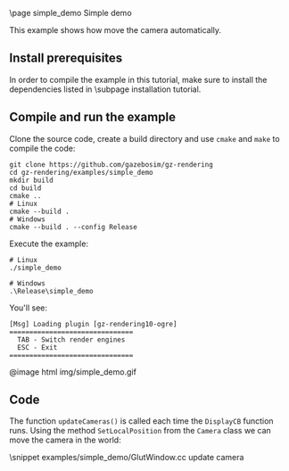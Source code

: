 \page simple_demo Simple demo

This example shows how move the camera automatically.

## Install prerequisites

In order to compile the example in this tutorial, make sure to install the
dependencies listed in \subpage installation tutorial.

## Compile and run the example

Clone the source code, create a build directory and use `cmake` and `make` to compile the code:

```{.sh}
git clone https://github.com/gazebosim/gz-rendering
cd gz-rendering/examples/simple_demo
mkdir build
cd build
cmake ..
# Linux
cmake --build .
# Windows
cmake --build . --config Release
```
Execute the example:

```{.sh}
# Linux
./simple_demo

# Windows
.\Release\simple_demo
```

You'll see:

```{.sh}
[Msg] Loading plugin [gz-rendering10-ogre]
===============================
  TAB - Switch render engines
  ESC - Exit
===============================
```

@image html img/simple_demo.gif

## Code

The function `updateCameras()` is called each time the `DisplayCB` function runs. Using the method `SetLocalPosition` from the `Camera` class we can move the camera in the world:

\snippet examples/simple_demo/GlutWindow.cc update camera
